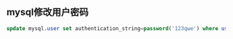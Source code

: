 ## mysql修改用户密码

```sql
update mysql.user set authentication_string=password('123qwe') where user='root' and Host = 'localhost'
```